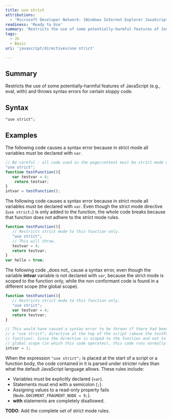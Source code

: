 ```yaml
---
title: use strict
attributions:
  - 'Microsoft Developer Network: [Windows Internet Explorer JavaScript reference Article](http://msdn.microsoft.com/en-us/library/ie/yek4tbz0%28v=vs.94%29.aspx)'
readiness: 'Ready to Use'
summary: 'Restricts the use of some potentially-harmful features of JavaScript (e.g., eval, with) and throws syntax errors for certain sloppy code.'
tags:
  - JS
  - Basic
uri: 'javascript/directives/use strict'

---
```

## Summary

Restricts the use of some potentially-harmful features of JavaScript (e.g., eval, with) and throws syntax errors for certain sloppy code.

## Syntax

    "use strict";

## Examples

The following code causes a syntax error because in strict mode all variables must be declared with `var`.

``` js
// Be careful - all code used in the page/context must be strict mode conformant.
"use strict";
function testFunction(){
   var testvar = 4;
    return testvar;
}
intvar = testFunction();
```

The following code causes a syntax error because in strict mode all variables must be declared with `var`. Even though the strict mode directive (`use strict;`) is only added to the function, the whole code breaks because that function does not adhere to the strict mode rules.

``` js
function testFunction(){
   // Restricts strict mode to this function only.
   "use strict";
   // This will throw.
   testvar = 4;
   return testvar;
}
var hello = true;
```

The following code \_does not\_ cause a syntax error, even though the variable **intvar** variable is not declared with `var`, because the strict mode is scoped to the function only, while the non conformant code is found in a different scope (the global scope).

``` js
function testFunction(){
   // Restricts strict mode to this function only.
   "use strict";
   var testvar = 4;
   return testvar;
}

// This would have caused a syntax error to be thrown if there had been
// a "use strict"; directive at the top of the script (above the testFunction
// function). Since the directive is scoped to the function and not to the
// global scope (in which this code operates), this code runs normally.
intvar = 1;
```

When the expression `"use strict";` is placed at the start of a script or a function body, the code contained in it is parsed under stricter rules than what the default JavaScript language allows. These rules include:

-   Variables must be explicitly declared (`var`).
-   Statements must end with a semicolon (`;`).
-   Assigning values to a read-only property fails (`Node.DOCUMENT_FRAGMENT_NODE = 9;`).
-   **with** statements are completely disallowed.

**TODO**: Add the complete set of strict mode rules.

